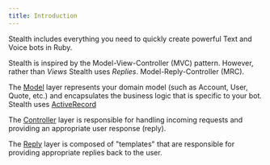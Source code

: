 ```yaml
---
title: Introduction
---
```

Stealth includes everything you need to quickly create powerful Text and Voice bots in Ruby.

Stealth is inspired by the Model-View-Controller (MVC) pattern. However, rather than *Views* Stealth uses *Replies*. Model-Reply-Controller (MRC).

The [Model](#models) layer represents your domain model (such as Account, User, Quote, etc.) and encapsulates the business logic that is specific to your bot. Stealth uses [ActiveRecord](#models.active_record)

The [Controller](#controllers) layer is responsible for handling incoming requests and providing an appropriate user response (reply).

The [Reply](#replies) layer is composed of "templates" that are responsible for providing appropriate replies back to the user.
